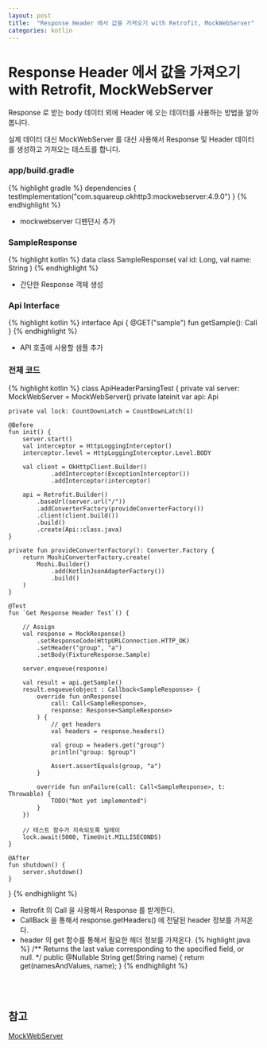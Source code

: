```yaml
---
layout: post
title:  "Response Header 에서 값을 가져오기 with Retrofit, MockWebServer"
categories: kotlin
---
```


# Response Header 에서 값을 가져오기 with Retrofit, MockWebServer

Response 로 받는 body 데이터 외에 Header 에 오는 데이터를 사용하는 방법을 알아 봅니다.

실제 데이터 대신 MockWebServer 를 대신 사용해서 Response 및 Header 데이터를 생성하고 가져오는 테스트를 합니다.


### app/build.gradle
{% highlight gradle %}
dependencies {
    testImplementation("com.squareup.okhttp3:mockwebserver:4.9.0")
}
{% endhighlight %}

- mockwebserver 디펜던시 추가


### SampleResponse
{% highlight kotlin %}
data class SampleResponse(
  val id: Long,
  val name: String
)
{% endhighlight %}

- 간단한 Response 객체 생성

### Api Interface
{% highlight kotlin %}
interface Api {
    @GET("sample")
    fun getSample(): Call<SampleResponse>
}
{% endhighlight %}

- API 호출에 사용할 샘플 추가


### 전체 코드
{% highlight kotlin %}
class ApiHeaderParsingTest {
    private val server: MockWebServer = MockWebServer()
    private lateinit var api: Api
    
    private val lock: CountDownLatch = CountDownLatch(1)

    @Before
    fun init() {
        server.start()
        val interceptor = HttpLoggingInterceptor()
        interceptor.level = HttpLoggingInterceptor.Level.BODY

        val client = OkHttpClient.Builder()
                .addInterceptor(ExceptionInterceptor())
                .addInterceptor(interceptor)

        api = Retrofit.Builder()
            .baseUrl(server.url("/"))
            .addConverterFactory(provideConverterFactory())
            .client(client.build())
            .build()
            .create(Api::class.java)
    }

    private fun provideConverterFactory(): Converter.Factory {
        return MoshiConverterFactory.create(
            Moshi.Builder()
                .add(KotlinJsonAdapterFactory())
                .build()
        )
    }

    @Test
    fun `Get Response Header Test`() {

        // Assign
        val response = MockResponse()
            .setResponseCode(HttpURLConnection.HTTP_OK)
            .setHeader("group", "a")
            .setBody(FixtureResponse.Sample)

        server.enqueue(response)

        val result = api.getSample()
        result.enqueue(object : Callback<SampleResponse> {
            override fun onResponse(
                call: Call<SampleResponse>,
                response: Response<SampleResponse>
            ) {
                // get headers
                val headers = response.headers()

                val group = headers.get("group")
                println("group: $group")

                Assert.assertEquals(group, "a")
            }

            override fun onFailure(call: Call<SampleResponse>, t: Throwable) {
                TODO("Not yet implemented")
            }
        })

        // 테스트 함수가 지속되도록 딜레이
        lock.await(5000, TimeUnit.MILLISECONDS)
    }

    @After
    fun shutdown() {
        server.shutdown()
    }
}
{% endhighlight %}

- Retrofit 의 Call 을 사용해서 Response 를 받게한다.
- CallBack 을 통해서 response.getHeaders() 에 전달된 header 정보를 가져온다.
- header 의 get 함수를 통해서 필요한 헤더 정보를 가져온다.
{% highlight java %}
/** Returns the last value corresponding to the specified field, or null. */
  public @Nullable String get(String name) {
    return get(namesAndValues, name);
  }
{% endhighlight %}

<br/>
<br/>

## 참고

[MockWebServer](https://github.com/square/okhttp/tree/master/mockwebserver)
